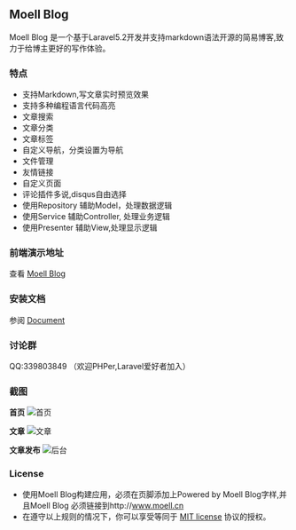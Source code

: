 ## Moell Blog
Moell Blog 是一个基于Laravel5.2开发并支持markdown语法开源的简易博客,致力于给博主更好的写作体验。

### 特点
*  支持Markdown,写文章实时预览效果
*  支持多种编程语言代码高亮
*  文章搜索
*  文章分类
*  文章标签
*  自定义导航，分类设置为导航
*  文件管理
*  友情链接
*  自定义页面
*  评论插件多说,disqus自由选择
*  使用Repository 辅助Model，处理数据逻辑
*  使用Service 辅助Controller, 处理业务逻辑
*  使用Presenter 辅助View,处理显示逻辑

### 前端演示地址
查看 [Moell Blog](http://moell.cn "Moell Blog")

### 安装文档
参阅 [Document](http://www.moell.cn/article/1 "Document")

### 讨论群
QQ:339803849 （欢迎PHPer,Laravel爱好者加入）

### 截图

**首页**
![首页](http://www.moell.cn/uploads/github/index.png "首页")

**文章**
![文章](http://www.moell.cn/uploads/github/article-show.png "文章")

**文章发布**
![后台](http://www.moell.cn/uploads/github/backend.png "后台")

### License
* 使用Moell Blog构建应用，必须在页脚添加上Powered by Moell Blog字样,并且Moell Blog 必须链接到http://www.moell.cn
* 在遵守以上规则的情况下，你可以享受等同于 [MIT license](http://opensource.org/licenses/MIT) 协议的授权。
